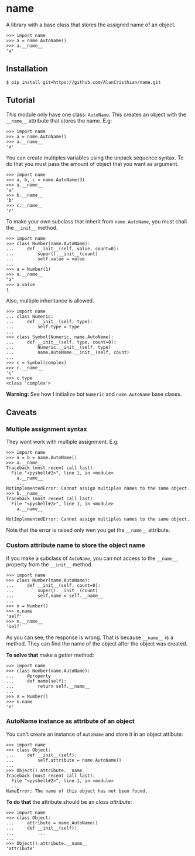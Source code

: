# name

A library with a base class that stores the assigned name of an object.

```pycon
>>> import name
>>> a = name.AutoName()
>>> a.__name__
'a'
```

## Installation

```shell
$ pip install git+https://github.com/AlanCristhian/name.git
```

## Tutorial

This module only have one class: ``AutoName``. This creates an object with the
`__name__` attribute that stores the name. E.g:

```pycon
>>> import name
>>> a = name.AutoName()
>>> a.__name__
'a'
```

You can create multiples variables using the unpack sequence syntax. To do that
you must pass the amount of object that you want as argument.

```pycon
>>> import name
>>> a, b, c = name.AutoName(3)
>>> a.__name__
'a'
>>> b.__name__
'b'
>>> c.__name__
'c'
```

To make your own subclass that inherit from `name.AutoName`, you must chall
the `__init__` method.

```pycon
>>> import name
>>> class Number(name.AutoName):
...     def __init__(self, value, count=0):
...         super().__init__(count)
...         self.value = value
...
>>> a = Number(1)
>>> a.__name__
"a"
>>> a.value
1
```

Also, multiple inheritance is allowed.

```pycon
>>> import name
... class Numeric:
...     def __init__(self, type):
...         self.type = type
...
>>> class Symbol(Numeric, name.AutoName):
...     def __init__(self, type, count=0):
...         Numeric.__init__(self, type)
...         name.AutoName.__init__(self, count)
...
>>> c = Symbol(complex)
>>> c.__name__
'c'
>>> c.type
<class 'complex'>
```

**Warning:** See how I initialize bot `Numeric` and `name.AutoName`
base clases.

## Caveats

### Multiple assignment syntax

They wont work with multiple assignment. E.g:

```pycon
>>> import name
>>> a = b = name.AutoName()
>>> a.__name__
Traceback (most recent call last):
  File "<pyshell#2>", line 1, in <module>
    a.__name__
    ...
NotImplementedError: Cannot assign multiples names to the same object.
>>> b.__name__
Traceback (most recent call last):
  File "<pyshell#2>", line 1, in <module>
    a.__name__
    ...
NotImplementedError: Cannot assign multiples names to the same object.
```

Note that the error is raised only wen you get the `__name__`
attribute.

### Custom attribute name to store the object name

If you make a subclass of `AutoName`, you can not access to the
`__name__` property from the `__init__` method.

```pycon
>>> import name
>>> class Number(name.AutoName):
...     def __init__(self, count=0):
...         super().__init__(count)
...         self.name = self.__name__
...
>>> n = Number()
>>> n.name
'self'
>>> n.__name__
'self'
```

As you can see, the response is wrong. That is because `__name__` is a
method. They can find the name of the object after the object was created.

**To solve that** make a *getter* method:

```pycon
>>> import name
>>> class Number(name.AutoName):
...     @property
...     def name(self):
...         return self.__name__
...
>>> n = Number()
>>> n.name
'n'
```

### AutoName instance as attribute of an object

You can't create an instance of `AutoName` and store it in an object attibute:

```pycon
>>> import name
>>> class Object:
...     def __init__(self):
...         self.attribute = name.AutoName()
...
>>> Object().attribute.__name__
Traceback (most recent call last):
  File "<pyshell#2>", line 1, in <module>
  ...
NameError: The name of this object has not been found.
```

**To do that** the attribute should be an *class attribute*:

```pycon
>>> import name
>>> class Object:
...     attribute = name.AutoName()
...     def __init__(self):
...         ...
...
>>> Object().attribute.__name__
'attribute'
```
